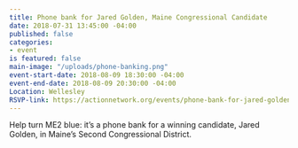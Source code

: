 ```yaml
---
title: Phone bank for Jared Golden, Maine Congressional Candidate
date: 2018-07-31 13:45:00 -04:00
published: false
categories:
- event
is featured: false
main-image: "/uploads/phone-banking.png"
event-start-date: 2018-08-09 18:30:00 -04:00
event-end-date: 2018-08-09 20:30:00 -04:00
Location: Wellesley
RSVP-link: https://actionnetwork.org/events/phone-bank-for-jared-golden-maine-congressional-candidate-2?source=direct_link&
---
```


Help turn ME2 blue:  it’s a phone bank for a winning candidate, Jared Golden, in Maine’s Second Congressional District.